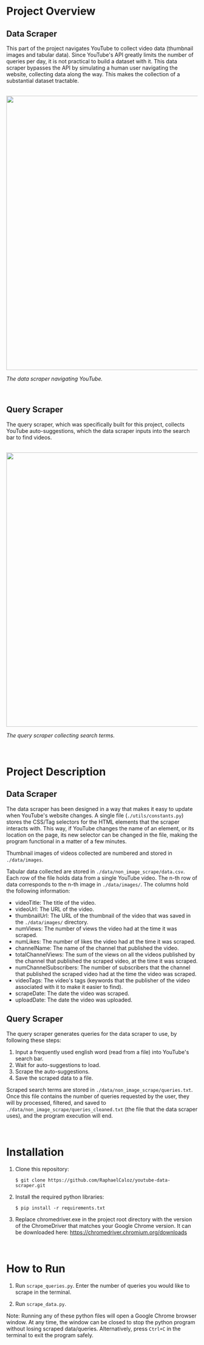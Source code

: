# Project Overview

## Data Scraper

This part of the project navigates YouTube to collect video data (thumbnail images and tabular data). Since YouTube's API greatly limits the number of queries per day, it is not practical to build a dataset with it. This data scraper bypasses the API by simulating a human user navigating the website, collecting data along the way. This makes the collection of a substantial dataset tractable.

<br>

<img src="./readme_images/data_scraper_animation.gif" width="720"/>

_The data scraper navigating YouTube._

<br>

## Query Scraper

The query scraper, which was specifically built for this project, collects YouTube auto-suggestions, which the data scraper inputs into the search bar to find videos.

<br>

<img src="./readme_images/query_scraper_animation.gif" width="720"/>

_The query scraper collecting search terms._

<br>

# Project Description

## Data Scraper

The data scraper has been designed in a way that makes it easy to update when YouTube's website changes. A single file (`./utils/constants.py`) stores the CSS/Tag selectors for the HTML elements that the scraper interacts with. This way, if YouTube changes the name of an element, or its location on the page, its new selector can be changed in the file, making the program functional in a matter of a few minutes.

Thumbnail images of videos collected are numbered and stored in `./data/images`.

Tabular data collected are stored in `./data/non_image_scrape/data.csv`. Each row of the file holds data from a single YouTube video. The n-th row of data corresponds to the n-th image in `./data/images/`. The columns hold the following information:

- videoTitle: The title of the video.
- videoUrl: The URL of the video.
- thumbnailUrl: The URL of the thumbnail of the video that was saved in the `./data/images/` directory.
- numViews: The number of views the video had at the time it was scraped.
- numLikes: The number of likes the video had at the time it was scraped.
- channelName: The name of the channel that published the video.
- totalChannelViews: The sum of the views on all the videos published by the channel that published the scraped video, at the time it was scraped.
- numChannelSubscribers: The number of subscribers that the channel that published the scraped video had at the time the video was scraped.
- videoTags: The video's tags (keywords that the publisher of the video associated with it to make it easier to find).
- scrapeDate: The date the video was scraped.
- uploadDate: The date the video was uploaded.

## Query Scraper

The query scraper generates queries for the data scraper to use, by following these steps:

1. Input a frequently used english word (read from a file) into YouTube's search bar.
2. Wait for auto-suggestions to load.
3. Scrape the auto-suggestions.
4. Save the scraped data to a file.

Scraped search terms are stored in `./data/non_image_scrape/queries.txt`. Once this file contains the number of queries requested by the user, they will by processed, filtered, and saved to `./data/non_image_scrape/queries_cleaned.txt` (the file that the data scraper uses), and the program execution will end.

<br>

# Installation

1. Clone this repository:

   ```
   $ git clone https://github.com/RaphaelCaloz/youtube-data-scraper.git
   ```

2. Install the required python libraries:

   ```
   $ pip install -r requirements.txt
   ```

3. Replace chromedriver.exe in the project root directory with the version of the ChromeDriver that matches your Google Chrome version. It can be downloaded here: https://chromedriver.chromium.org/downloads

<br>

# How to Run

1. Run `scrape_queries.py`. Enter the number of queries you would like to scrape in the terminal.

2. Run `scrape_data.py`.

Note: Running any of these python files will open a Google Chrome browser window. At any time, the window can be closed to stop the python program without losing scraped data/queries. Alternatively, press `Ctrl+C` in the terminal to exit the program safely.
